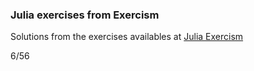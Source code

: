 ### Julia exercises from Exercism

Solutions from the exercises availables at <a href = "https://exercism.org/tracks/julia/exercises"> Julia Exercism </a>

6/56
